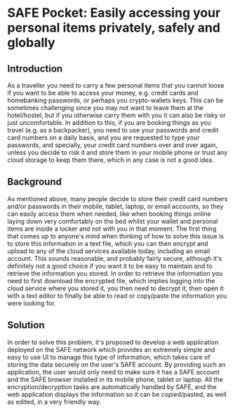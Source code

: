 # SAFE Pocket: Easily accessing your personal items privately, safely and globally

## Introduction
As a traveller you need to carry a few personal items that you cannot loose if you want to be able to access your money, e.g. credit cards and homebanking passwords, or perhaps you crypto-wallets keys.
This can be sometimes challenging since you may not want to leave them at the hotel/hostel, but if you otherwise carry them with you it can also be risky or just uncomfortable.
In addition to this, if you are booking things as you travel (e.g. as a backpacker), you need to use your passwords and credit card numbers on a daily basis, and you are requested to type your passwords, and specially, your credit card numbers over and over again, unless you decide to risk it and store them in your mobile phone or trust any cloud storage to keep them there, which in any case is not a good idea.

## Background
As mentioned above, many people decide to store their credit card numbers and/or passwords in their mobile, tablet, laptop, or email accounts, so they can easily access them when needed, like when booking things online laying down very comfortably on the bed whilst your wallet and personal items are inside a locker and not with you in that moment.
The first thing that comes up to anyone's mind when thinking of how to solve this issue is to store this information in a text file, which you can then encrypt and upload to any of the cloud services available today, including an email account. This sounds reasonable, and probably fairly secure, although it's definitely not a good choice if you want it to be easy to maintain and to retrieve the information you stored. In order to retrieve the information you need to first download the encrypted file, which implies logging into the cloud service where you stored it, you then need to decrypt it, then open it with a text editor to finally be able to read or copy/paste the information you were looking for.

## Solution
In order to solve this problem, it's proposed to develop a web application deployed on the SAFE network which provides an extremely simple and easy to use UI to manage this type of information, which takes care of storing the data securely on the user's SAFE account.
By providing such an application, the user would only need to make sure it has a SAFE account and the SAFE browser installed in its mobile phone, tablet or laptop. All the encryption/decryption tasks are automatically handled by SAFE, and the web application displays the information so it can be copied/pasted, as well as edited, in a very friendly way.
